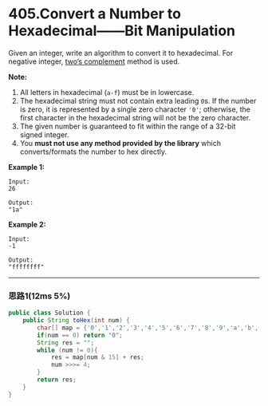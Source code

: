 # 405.Convert a Number to Hexadecimal——Bit Manipulation

Given an integer, write an algorithm to convert it to hexadecimal. For negative integer, [two’s complement](https://en.wikipedia.org/wiki/Two%27s_complement) method is used.

**Note:**

1. All letters in hexadecimal (`a-f`) must be in lowercase.
2. The hexadecimal string must not contain extra leading `0`s. If the number is zero, it is represented by a single zero character `'0'`; otherwise, the first character in the hexadecimal string will not be the zero character.
3. The given number is guaranteed to fit within the range of a 32-bit signed integer.
4. You **must not use any method provided by the library** which converts/formats the number to hex directly.

**Example 1:**

```
Input:
26

Output:
"1a"

```

**Example 2:**

```
Input:
-1

Output:
"ffffffff"
```

---

### 思路1(12ms 5%)

```java
public class Solution {
    public String toHex(int num) {
        char[] map = {'0','1','2','3','4','5','6','7','8','9','a','b','c','d','e','f'};
        if(num == 0) return "0";
        String res = "";
        while (num != 0){
            res = map[num & 15] + res;
            num >>>= 4;
        }
        return res;
    }
}
```

